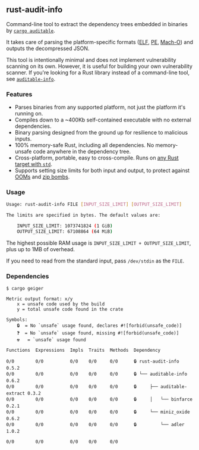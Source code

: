 ## rust-audit-info

Command-line tool to extract the dependency trees embedded in binaries by [`cargo auditable`](https://crates.io/crates/cargo-auditable).

It takes care of parsing the platform-specific formats ([ELF](https://en.wikipedia.org/wiki/Executable_and_Linkable_Format), [PE](https://en.wikipedia.org/wiki/Portable_Executable), [Mach-O](https://en.wikipedia.org/wiki/Mach-O)) and outputs the decompressed JSON.

This tool is intentionally minimal and does not implement vulnerability scanning on its own. However, it is useful for building your own vulnerability scanner. If you're looking for a Rust library instead of a command-line tool, see [`auditable-info`](https://docs.rs/auditable-info/).

### Features

 - Parses binaries from any supported platform, not just the platform it's running on.
 - Compiles down to a ~400Kb self-contained executable with no external dependencies.
 - Binary parsing designed from the ground up for resilience to malicious inputs.
 - 100% memory-safe Rust, including all dependencies. No memory-unsafe code anywhere in the dependency tree.
 - Cross-platform, portable, easy to cross-compile. Runs on [any Rust target with `std`](https://doc.rust-lang.org/stable/rustc/platform-support.html).
 - Supports setting size limits for both input and output, to protect against [OOMs](https://en.wikipedia.org/wiki/Out_of_memory) and [zip bombs](https://en.wikipedia.org/wiki/Zip_bomb).

### Usage

```bash
Usage: rust-audit-info FILE [INPUT_SIZE_LIMIT] [OUTPUT_SIZE_LIMIT]

The limits are specified in bytes. The default values are:

    INPUT_SIZE_LIMIT: 1073741824 (1 GiB)
    OUTPUT_SIZE_LIMIT: 67108864 (64 MiB)

```

The highest possible RAM usage is `INPUT_SIZE_LIMIT + OUTPUT_SIZE_LIMIT`, plus up to 1MB of overhead.

If you need to read from the standard input, pass `/dev/stdin` as the `FILE`.

### Dependencies

```
$ cargo geiger

Metric output format: x/y
    x = unsafe code used by the build
    y = total unsafe code found in the crate

Symbols: 
    🔒  = No `unsafe` usage found, declares #![forbid(unsafe_code)]
    ❓  = No `unsafe` usage found, missing #![forbid(unsafe_code)]
    ☢️   = `unsafe` usage found

Functions  Expressions  Impls  Traits  Methods  Dependency

0/0        0/0          0/0    0/0     0/0      🔒 rust-audit-info 0.5.2
0/0        0/0          0/0    0/0     0/0      🔒 └── auditable-info 0.6.2
0/0        0/0          0/0    0/0     0/0      🔒     ├── auditable-extract 0.3.2
0/0        0/0          0/0    0/0     0/0      🔒     │   └── binfarce 0.2.1
0/0        0/0          0/0    0/0     0/0      🔒     └── miniz_oxide 0.6.2
0/0        0/0          0/0    0/0     0/0      🔒         └── adler 1.0.2

0/0        0/0          0/0    0/0     0/0
```
